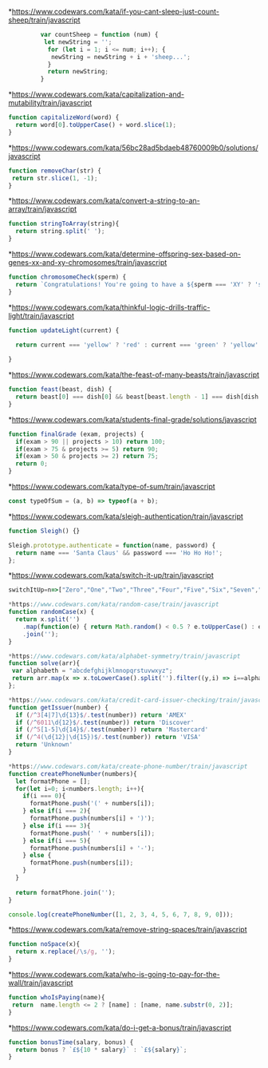 
*https://www.codewars.com/kata/if-you-cant-sleep-just-count-sheep/train/javascript
```javascript
         var countSheep = function (num) {
          let newString = '';
           for (let i = 1; i <= num; i++); {
            newString = newString + i + 'sheep...';
           }
           return newString;
         }
```
*https://www.codewars.com/kata/capitalization-and-mutability/train/javascript
```javascript
function capitalizeWord(word) {
  return word[0].toUpperCase() + word.slice(1);
}
```
*https://www.codewars.com/kata/56bc28ad5bdaeb48760009b0/solutions/javascript
 ```javascript
function removeChar(str) {
  return str.slice(1, -1);
}
```
*https://www.codewars.com/kata/convert-a-string-to-an-array/train/javascript
```javascript
function stringToArray(string){
  return string.split(' ');
}
```
*https://www.codewars.com/kata/determine-offspring-sex-based-on-genes-xx-and-xy-chromosomes/train/javascript
```javascript
function chromosomeCheck(sperm) {
  return `Congratulations! You're going to have a ${sperm === 'XY' ? 'son' : 'daughter'}.`
}
```
*https://www.codewars.com/kata/thinkful-logic-drills-traffic-light/train/javascript
```javascript
function updateLight(current) {
  
  return current === 'yellow' ? 'red' : current === 'green' ? 'yellow' : 'green';

}
```
*https://www.codewars.com/kata/the-feast-of-many-beasts/train/javascript
```javascript
function feast(beast, dish) {
  return beast[0] === dish[0] && beast[beast.length - 1] === dish[dish.length - 1]
}
```
*https://www.codewars.com/kata/students-final-grade/solutions/javascript
```javascript
function finalGrade (exam, projects) {
  if(exam > 90 || projects > 10) return 100;
  if(exam > 75 & projects >= 5) return 90;
  if(exam > 50 & projects >= 2) return 75;
  return 0;
}
```
*https://www.codewars.com/kata/type-of-sum/train/javascript
```javascript
const typeOfSum = (a, b) => typeof(a + b);
```
*https://www.codewars.com/kata/sleigh-authentication/train/javascript
```javascript
function Sleigh() {}

Sleigh.prototype.authenticate = function(name, password) {
  return name === 'Santa Claus' && password === 'Ho Ho Ho!';
};
```
*https://www.codewars.com/kata/switch-it-up/train/javascript
```javascript
switchItUp=n=>["Zero","One","Two","Three","Four","Five","Six","Seven","Eight","Nine"][n]
```
```javascript
*https://www.codewars.com/kata/random-case/train/javascript
function randomCase(x) {
  return x.split('')
    .map(function(e) { return Math.random() < 0.5 ? e.toUpperCase() : e.toLowerCase(); })
    .join('');
}
```
 ```javascript
*https://www.codewars.com/kata/alphabet-symmetry/train/javascript
function solve(arr){  
  var alphabeth = "abcdefghijklmnopqrstuvwxyz";
  return arr.map(x => x.toLowerCase().split('').filter((y,i) => i==alphabeth.indexOf(y)).length);
};
```
```javascript
*https://www.codewars.com/kata/credit-card-issuer-checking/train/javascript
function getIssuer(number) {
  if (/^3[4|7]\d{13}$/.test(number)) return 'AMEX'
  if (/^6011\d{12}$/.test(number)) return 'Discover'
  if (/^5[1-5]\d{14}$/.test(number)) return 'Mastercard'
  if (/^4(\d{12}|\d{15})$/.test(number)) return 'VISA'
  return 'Unknown'
}
```
```javascript
*https://www.codewars.com/kata/create-phone-number/train/javascript
function createPhoneNumber(numbers){
  let formatPhone = [];
  for(let i=0; i<numbers.length; i++){
    if(i === 0){
      formatPhone.push('(' + numbers[i]);
    } else if(i === 2){
      formatPhone.push(numbers[i] + ')');
    } else if(i === 3){
      formatPhone.push(' ' + numbers[i]);
    } else if(i === 5){
      formatPhone.push(numbers[i] + '-');
    } else {
      formatPhone.push(numbers[i]);
    }
  }
  
  return formatPhone.join('');
}

console.log(createPhoneNumber([1, 2, 3, 4, 5, 6, 7, 8, 9, 0])); 
```
*https://www.codewars.com/kata/remove-string-spaces/train/javascript
```javascript
function noSpace(x){
  return x.replace(/\s/g, '');
}
```
*https://www.codewars.com/kata/who-is-going-to-pay-for-the-wall/train/javascript
```javascript
function whoIsPaying(name){
 return  name.length <= 2 ? [name] : [name, name.substr(0, 2)];
}
```

*https://www.codewars.com/kata/do-i-get-a-bonus/train/javascript
```javascript
function bonusTime(salary, bonus) {
  return bonus ? `£${10 * salary}` : `£${salary}`;
}
```

 
